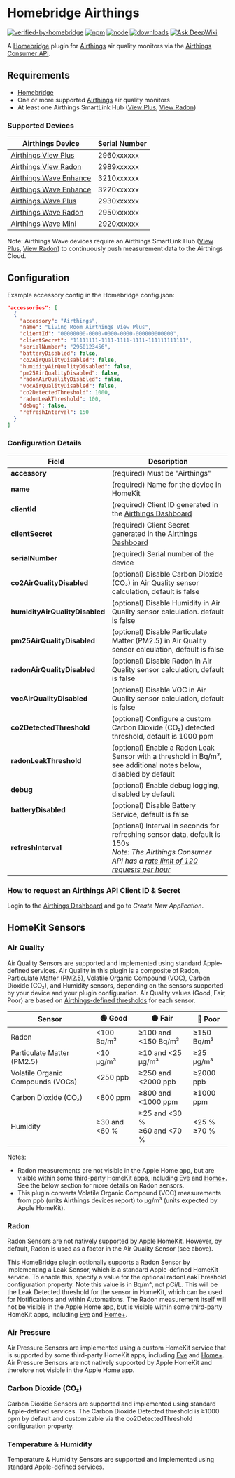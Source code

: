 # Homebridge Airthings

[![verified-by-homebridge](https://badgen.net/badge/homebridge/verified/purple)](https://github.com/homebridge/homebridge/wiki/Verified-Plugins)
[![npm](https://badgen.net/npm/v/homebridge-airthings)](https://www.npmjs.com/package/homebridge-airthings)
[![node](https://badgen.net/npm/node/homebridge-airthings)](https://www.npmjs.com/package/homebridge-airthings)
[![downloads](https://badgen.net/npm/dt/homebridge-airthings)](https://www.npmjs.com/package/homebridge-airthings)
[![Ask DeepWiki](https://deepwiki.com/badge.svg)](https://deepwiki.com/michaelahern/homebridge-airthings)

A [Homebridge](https://homebridge.io) plugin for [Airthings](https://www.airthings.com) air quality monitors via the  [Airthings Consumer API](https://consumer-api-doc.airthings.com/).

## Requirements

 * [Homebridge](https://homebridge.io/)
 * One or more supported [Airthings](https://www.airthings.com/) air quality monitors
 * At least one Airthings SmartLink Hub ([View Plus](https://www.airthings.com/view-plus), [View Radon](https://www.airthings.com/view-radon))

### Supported Devices

| Airthings Device                                                     | Serial Number |
| -------------------------------------------------------------------- | ------------- |
| [Airthings View Plus](https://www.airthings.com/view-plus)           | 2960xxxxxx    |
| [Airthings View Radon](https://www.airthings.com/view-radon)         | 2989xxxxxx    |
| [Airthings Wave Enhance](https://www.airthings.com/wave-enhance)     | 3210xxxxxx    |
| [Airthings Wave Enhance](https://www.airthings.com/wave-enhance)     | 3220xxxxxx    |
| [Airthings Wave Plus](https://www.airthings.com/wave-plus)           | 2930xxxxxx    |
| [Airthings Wave Radon](https://www.airthings.com/wave-radon)         | 2950xxxxxx    |
| [Airthings Wave Mini](https://www.airthings.com/wave-mini)           | 2920xxxxxx    |

Note: Airthings Wave devices require an Airthings SmartLink Hub ([View Plus](https://www.airthings.com/view-plus), [View Radon](https://www.airthings.com/view-radon)) to continuously push measurement data to the Airthings Cloud.

## Configuration

Example accessory config in the Homebridge config.json:

```json
"accessories": [
  {
    "accessory": "Airthings",
    "name": "Living Room Airthings View Plus",
    "clientId": "00000000-0000-0000-0000-000000000000",
    "clientSecret": "11111111-1111-1111-1111-111111111111",
    "serialNumber": "2960123456",
    "batteryDisabled": false,
    "co2AirQualityDisabled": false,
    "humidityAirQualityDisabled": false,
    "pm25AirQualityDisabled": false,
    "radonAirQualityDisabled": false,
    "vocAirQualityDisabled": false,
    "co2DetectedThreshold": 1000,
    "radonLeakThreshold": 100,
    "debug": false,
    "refreshInterval": 150
  }
]
```

### Configuration Details

Field                          | Description
-------------------------------|------------
**accessory**                  | (required) Must be "Airthings"
**name**                       | (required) Name for the device in HomeKit
**clientId**                   | (required) Client ID generated in the [Airthings Dashboard](https://consumer-api-doc.airthings.com/dashboard)
**clientSecret**               | (required) Client Secret generated in the [Airthings Dashboard](https://consumer-api-doc.airthings.com/dashboard)
**serialNumber**               | (required) Serial number of the device
**co2AirQualityDisabled**      | (optional) Disable Carbon Dioxide (CO₂) in Air Quality sensor calculation, default is false
**humidityAirQualityDisabled** | (optional) Disable Humidity in Air Quality sensor calculation. default is false
**pm25AirQualityDisabled**     | (optional) Disable Particulate Matter (PM2.5) in Air Quality sensor calculation, default is false
**radonAirQualityDisabled**    | (optional) Disable Radon in Air Quality sensor calculation, default is false
**vocAirQualityDisabled**      | (optional) Disable VOC in Air Quality sensor calculation, default is false
**co2DetectedThreshold**       | (optional) Configure a custom Carbon Dioxide (CO₂) detected threshold, default is 1000 ppm
**radonLeakThreshold**         | (optional) Enable a Radon Leak Sensor with a threshold in Bq/m³, see additional notes below, disabled by default
**debug**                      | (optional) Enable debug logging, disabled by default
**batteryDisabled**            | (optional) Disable Battery Service, default is false
**refreshInterval**            | (optional) Interval in seconds for refreshing sensor data, default is 150s<br/>_Note: The Airthings Consumer API has a [rate limit of 120 requests per hour](https://consumer-api-doc.airthings.com/docs/api/rate-limit)_

### How to request an Airthings API Client ID & Secret

Login to the [Airthings Dashboard](https://consumer-api-doc.airthings.com/dashboard) and go to *Create New Application*.

## HomeKit Sensors

### Air Quality

Air Quality Sensors are supported and implemented using standard Apple-defined services. Air Quality in this plugin is a composite of Radon, Particulate Matter (PM2.5), Volatile Organic Compound (VOC), Carbon Dioxide (CO₂), and Humidity sensors, depending on the sensors supported by your device and your plugin configuration. Air Quality values (Good, Fair, Poor) are based on [Airthings-defined thresholds](https://help.airthings.com/en/articles/5367327-view-understanding-the-sensor-thresholds) for each sensor.

Sensor                            | 🟢 Good       | 🟠 Fair                            | 🔴 Poor            |
----------------------------------|---------------|------------------------------------|--------------------|
Radon                             | <100 Bq/m³    | ≥100 and <150 Bq/m³                | ≥150 Bq/m³         |
Particulate Matter (PM2.5)        | <10 μg/m³     | ≥10 and <25 μg/m³                  | ≥25 μg/m³          |
Volatile Organic Compounds (VOCs) | <250 ppb      | ≥250 and <2000 ppb                 | ≥2000 ppb          |
Carbon Dioxide (CO₂)              | <800 ppm      | ≥800 and <1000 ppm                 | ≥1000 ppm          |
Humidity                          | ≥30 and <60 % | ≥25 and <30 % <br /> ≥60 and <70 % | <25 % <br /> ≥70 % |

Notes:
* Radon measurements are not visible in the Apple Home app, but are visible within some third-party HomeKit apps, including [Eve](https://www.evehome.com/en-us/eve-app) and [Home+](https://hochgatterer.me/home+/). See the below section for more details on Radon sensors.
* This plugin converts Volatile Organic Compound (VOC) measurements from ppb (units Airthings devices report) to µg/m³ (units expected by Apple HomeKit).

### Radon

Radon Sensors are not natively supported by Apple HomeKit. However, by default, Radon is used as a factor in the Air Quality Sensor (see above).

This HomeBridge plugin optionally supports a Radon Sensor by implementing a Leak Sensor, which is a standard Apple-defined HomeKit service. To enable this, specify a value for the optional radonLeakThreshold configuration property. Note this value is in Bq/m³, not pCi/L. This will be the Leak Detected threshold for the sensor in HomeKit, which can be used for Notifications and within Automations. The Radon measurement itself will not be visible in the Apple Home app, but is visible within some third-party HomeKit apps, including [Eve](https://www.evehome.com/en-us/eve-app) and [Home+](https://hochgatterer.me/home+/).

### Air Pressure

Air Pressure Sensors are implemented using a custom HomeKit service that is supported by some third-party HomeKit apps, including [Eve](https://www.evehome.com/en-us/eve-app) and [Home+](https://hochgatterer.me/home+/). Air Pressure Sensors are not natively supported by Apple HomeKit and therefore not visible in the Apple Home app.

### Carbon Dioxide (CO₂)

Carbon Dioxide Sensors are supported and implemented using standard Apple-defined services. The Carbon Dioxide Detected threshold is ≥1000 ppm by default and customizable via the co2DetectedThreshold configuration property.

### Temperature & Humidity

Temperature & Humidity Sensors are supported and implemented using standard Apple-defined services.
